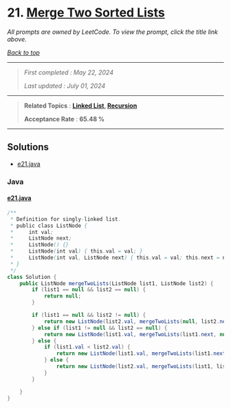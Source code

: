 # 21. [Merge Two Sorted Lists](<https://leetcode.com/problems/merge-two-sorted-lists>)

*All prompts are owned by LeetCode. To view the prompt, click the title link above.*

*[Back to top](<../README.md>)*

------

> *First completed : May 22, 2024*
>
> *Last updated : July 01, 2024*

------

> **Related Topics** : **[Linked List](<by_topic/Linked List.md>), [Recursion](<by_topic/Recursion.md>)**
>
> **Acceptance Rate** : **65.48 %**

------

## Solutions

- [e21.java](<../my-submissions/e21.java>)
### Java
#### [e21.java](<../my-submissions/e21.java>)
```Java
/**
 * Definition for singly-linked list.
 * public class ListNode {
 *     int val;
 *     ListNode next;
 *     ListNode() {}
 *     ListNode(int val) { this.val = val; }
 *     ListNode(int val, ListNode next) { this.val = val; this.next = next; }
 * }
 */
class Solution {
    public ListNode mergeTwoLists(ListNode list1, ListNode list2) {
        if (list1 == null && list2 == null) {
            return null;
        }

        if (list1 == null && list2 != null) {
            return new ListNode(list2.val, mergeTwoLists(null, list2.next));
        } else if (list1 != null && list2 == null) {
            return new ListNode(list1.val, mergeTwoLists(list1.next, null));
        } else {
            if (list1.val < list2.val) {
                return new ListNode(list1.val, mergeTwoLists(list1.next, list2));
            } else {
                return new ListNode(list2.val, mergeTwoLists(list1, list2.next));
            }
        }

    }
}
```

